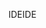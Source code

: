 <span data-ttu-id="069d4-101">IDE</span><span class="sxs-lookup"><span data-stu-id="069d4-101">IDE</span></span>
